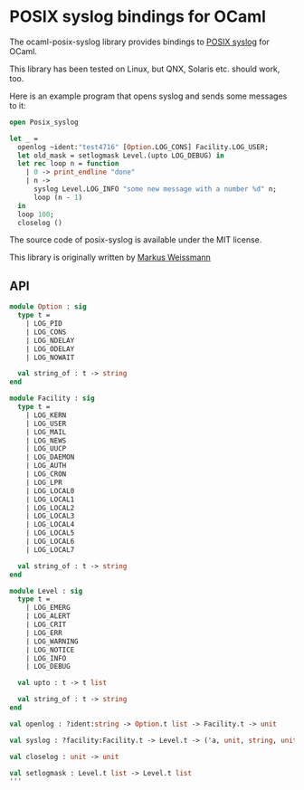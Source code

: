 # POSIX syslog bindings for OCaml

The ocaml-posix-syslog library provides bindings to [POSIX syslog](http://pubs.opengroup.org/onlinepubs/009695399/basedefs/syslog.h.html) for OCaml.

This library has been tested on Linux, but QNX, Solaris etc. should work, too.

Here is an example program that opens syslog and sends some messages to it:
```ocaml
open Posix_syslog

let _ =
  openlog ~ident:"test4716" [Option.LOG_CONS] Facility.LOG_USER;
  let old_mask = setlogmask Level.(upto LOG_DEBUG) in
  let rec loop n = function
    | 0 -> print_endline "done"
    | n ->
      syslog Level.LOG_INFO "some new message with a number %d" n;
      loop (n - 1)
  in
  loop 100;
  closelog ()
```

The source code of posix-syslog is available under the MIT license.

This library is originally written by [Markus Weissmann](http://www.mweissmann.de/)

## API
```ocaml
module Option : sig
  type t =
    | LOG_PID
    | LOG_CONS
    | LOG_NDELAY
    | LOG_ODELAY
    | LOG_NOWAIT

  val string_of : t -> string
end

module Facility : sig
  type t =
    | LOG_KERN
    | LOG_USER
    | LOG_MAIL
    | LOG_NEWS
    | LOG_UUCP
    | LOG_DAEMON
    | LOG_AUTH
    | LOG_CRON
    | LOG_LPR
    | LOG_LOCAL0
    | LOG_LOCAL1
    | LOG_LOCAL2
    | LOG_LOCAL3
    | LOG_LOCAL4
    | LOG_LOCAL5
    | LOG_LOCAL6
    | LOG_LOCAL7

  val string_of : t -> string
end

module Level : sig
  type t =
    | LOG_EMERG
    | LOG_ALERT
    | LOG_CRIT
    | LOG_ERR
    | LOG_WARNING
    | LOG_NOTICE
    | LOG_INFO
    | LOG_DEBUG

  val upto : t -> t list

  val string_of : t -> string
end

val openlog : ?ident:string -> Option.t list -> Facility.t -> unit

val syslog : ?facility:Facility.t -> Level.t -> ('a, unit, string, unit) format4 -> 'a

val closelog : unit -> unit

val setlogmask : Level.t list -> Level.t list
'''
